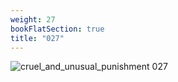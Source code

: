 ```yaml
---
weight: 27
bookFlatSection: true
title: "027"
---
```


![cruel_and_unusual_punishment 027 ](../../jpg/cup_027.jpg)


